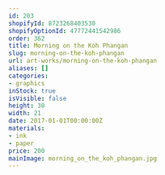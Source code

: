 ```yaml
---
id: 203
shopifyId: 8723268403530
shopifyOptionId: 47772441542986
order: 362
title: Morning on the Koh Phangan
slug: morning-on-the-koh-phangan
url: art-works/morning-on-the-koh-phangan
aliases: []
categories:
- graphics
inStock: true
isVisible: false
height: 30
width: 21
date: 2017-01-01T00:00:00Z
materials:
- ink
- paper
price: 200
mainImage: morning_on_the_koh_phangan.jpg
---
```

